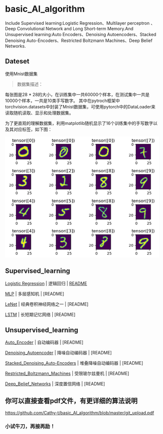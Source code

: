 # basic_AI_algorithm
Include Supervised learning:Logistic Regression、Multilayer perceptron 、 Deep Convolutional Network and Long Short-term Memory.And Unsupervised learning:Auto Encoders、Denoising Autoencoders、Stacked Denoising Auto-Encoders、Restricted Boltzmann Machines、Deep Belief Networks.

## Dateset
使用Mnist数据集
> 数据集描述：

每张图是28 * 28的大小，在训练集中一共60000个样本，在测试集中一共是10000个样本，一共是10类手写数字。
其中在pytroch框架中torchvision.datasets中封装了Mnist数据集，可使用pytorch中的DataLoader来读取随机读取、显示和处理数据集。

为了更直观的理解数据集，利用matplotlib随机显示了16个训练集中的手写数字以及其对应标签，如下图：
<div align=center><img src="https://github.com/Cathy-t/basic_AI_algorithm/blob/master/dataset.png"></div>

## Supervised_learning

 [Logistic Regression](https://github.com/Cathy-t/basic_AI_algorithm/tree/master/Supervised_learnin/Logistic_Regression)  | 逻辑回归 | [README](https://github.com/Cathy-t/basic_AI_algorithm/blob/master/Supervised_learnin/Logistic_Regression/README.md)
 
 [MLP](https://github.com/Cathy-t/basic_AI_algorithm/tree/master/Supervised_learnin/Multilayer%20perceptron)  | 多层感知机 | [README]
 
 [LeNet](https://github.com/Cathy-t/basic_AI_algorithm/tree/master/Supervised_learnin/Deep_CNN)  | 经典卷积神经网络之一 | [README]
 
 [LSTM](https://github.com/Cathy-t/basic_AI_algorithm/tree/master/Supervised_learnin/lstm)  | 长短期记忆网络  | [README]
 
## Unsupervised_learning

 [Auto_Encoder](https://github.com/Cathy-t/basic_AI_algorithm/tree/master/Unsupervised_learnin/Auto_Encoder)  | 自动编码器  | [README]
 
 [Denoising_Autoencoder](https://github.com/Cathy-t/basic_AI_algorithm/tree/master/Unsupervised_learnin/Denoising_Autoencoder)  | 降噪自动编码器  | [README]
 
 [Stacked_Denoising_Auto-Encoders](https://github.com/Cathy-t/basic_AI_algorithm/tree/master/Unsupervised_learnin/Stacked_Denoising_Auto-Encoders)  | 堆叠降噪自动编码器  | [README]
 
 [Restricted_Boltzmann_Machines](https://github.com/Cathy-t/basic_AI_algorithm/tree/master/Unsupervised_learnin/Restricted_Boltzmann_Machines)  | 受限玻尔兹曼机  | [README]
 
 [Deep_Belief_Networks](https://github.com/Cathy-t/basic_AI_algorithm/tree/master/Unsupervised_learnin/Deep_Belief_Networks)  | 深度置信网络  | [README]
 
 ## 你可以直接查看pdf文件，有更详细的算法说明
 https://github.com/Cathy-t/basic_AI_algorithm/blob/master/git_upload.pdf
 
 ### 小试牛刀，再接再励！

